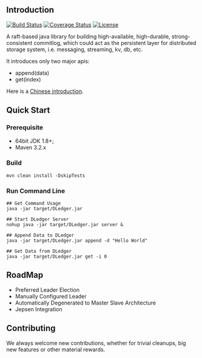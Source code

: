
## Introduction
[![Build Status](https://travis-ci.org/openmessaging/openmessaging-storage-dledger.svg?branch=master)](https://travis-ci.org/openmessaging/openmessaging-storage-dledger) [![Coverage Status](https://coveralls.io/repos/github/openmessaging/openmessaging-storage-dledger/badge.svg?branch=master)](https://coveralls.io/github/openmessaging/openmessaging-storage-dledger?branch=master) [![License](https://img.shields.io/badge/license-Apache%202-4EB1BA.svg)](https://www.apache.org/licenses/LICENSE-2.0.html)

A raft-based java library for building high-available, high-durable, strong-consistent commitlog, which could act as the persistent layer for distributed storage system, i.e. messaging, streaming, kv, db, etc.

It introduces only two major apis:

* append(data)
* get(index)

Here is a [Chinese introduction](docs/cn/introduction_dledger.md).


## Quick Start


### Prerequisite

* 64bit JDK 1.8+;
* Maven 3.2.x

### Build

```
mvn clean install -DskipTests
```

### Run Command Line

```
## Get Command Usage
java -jar target/DLedger.jar

## Start DLedger Server
nohup java -jar target/DLedger.jar server &

## Append Data to DLedger
java -jar target/DLedger.jar append -d "Hello World"

## Get Data from DLedger
java -jar target/DLedger.jar get -i 0
```

## RoadMap

* Preferred Leader Election
* Manually Configured Leader
* Automatically Degenerated to Master Slave Architecture
* Jepsen Integration

## Contributing
We always welcome new contributions, whether for trivial cleanups, big new features or other material rewards.



 













